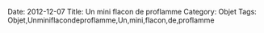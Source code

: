 Date: 2012-12-07
Title: Un mini flacon de proflamme
Category: Objet
Tags: Objet,Unminiflacondeproflamme,Un,mini,flacon,de,proflamme
        